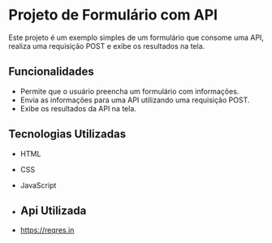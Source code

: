 # Projeto de Formulário com API

Este projeto é um exemplo simples de um formulário que consome uma API, realiza uma requisição POST e exibe os resultados na tela.

## Funcionalidades

- Permite que o usuário preencha um formulário com informações.
- Envia as informações para uma API utilizando uma requisição POST.
- Exibe os resultados da API na tela.

## Tecnologias Utilizadas

- HTML
- CSS
- JavaScript

- ## Api Utilizada
- https://reqres.in
